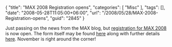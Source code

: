 {
	"title": "MAX 2008 Registration opens",
	"categories": [
		"Misc"
	],
	"tags": [],
	"date": "2008-05-28T11:05:00+06:00",
	"url": "/2008/05/28/MAX-2008-Registration-opens",
	"guid": "2845"
}

Just passing on the news from the MAX blog, but <a href="http://max.adobe.com/blog/2008/05/max-na-2008-registration-open.php">registration for MAX 2008</a> is now open. The form itself may be found <a href="http://max.adobe.com/na/register/">here</a> along with further details <a href="http://max.adobe.com/na/">here</a>. November is right around the corner!